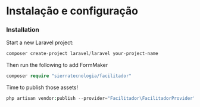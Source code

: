 # Instalação e configuração


### Installation

Start a new Laravel project:
```php
composer create-project laravel/laravel your-project-name
```

Then run the following to add FormMaker
```php
composer require "sierratecnologia/facilitador"
```

Time to publish those assets!
```php
php artisan vendor:publish --provider="Facilitador\FacilitadorProvider"
```
